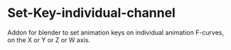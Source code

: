 # Set-Key-individual-channel
Addon for blender to set animation keys on individual animation F-curves, on the X or Y or Z or W axis.
